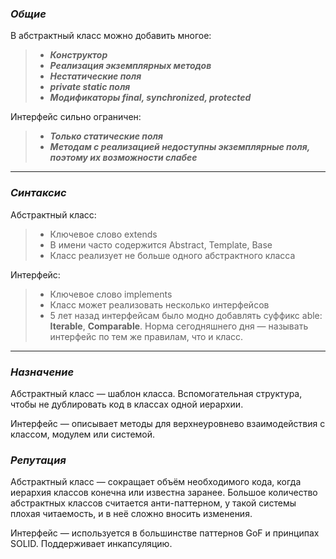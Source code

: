 ### *Общие*

В абстрактный класс можно добавить многое:
>* ***Конструктор***
>* ***Реализация экземплярных методов***
>* ️***Нестатические поля***
>* ️***private static поля***
>* ***Модификаторы final, synchronized, protected***

Интерфейс сильно ограничен:
>* ***Только статические поля***
>* ️***Методам с реализацией недоступны экземплярные поля, поэтому их возможности слабее***

---

### *Синтаксис*

Абстрактный класс:
>- Ключевое слово extends
>- В имени часто содержится Abstract, Template, Base
>- Класс реализует не больше одного абстрактного класса

Интерфейс:
>- Ключевое слово implements
>- Класс может реализовать несколько интерфейсов
>- 5 лет назад интерфейсам было модно добавлять суффикс able: **Iterable**, **Comparable**.
   > Норма сегодняшнего дня — называть интерфейс по тем же правилам, что и класс.

---

### *Назначение*

Абстрактный класс — шаблон класса. Вспомогательная структура, чтобы не дублировать код в классах одной иерархии.

Интерфейс — описывает методы для верхнеуровнево взаимодействия с классом, модулем или системой.

### *Репутация*

Абстрактный класс — сокращает объём необходимого кода, когда иерархия классов конечна или известна заранее.
Большое количество абстрактных классов считается анти-паттерном, у такой системы плохая читаемость, и в неё сложно вносить изменения.

Интерфейс — используется в большинстве паттернов GoF и принципах SOLID. Поддерживает инкапсуляцию.